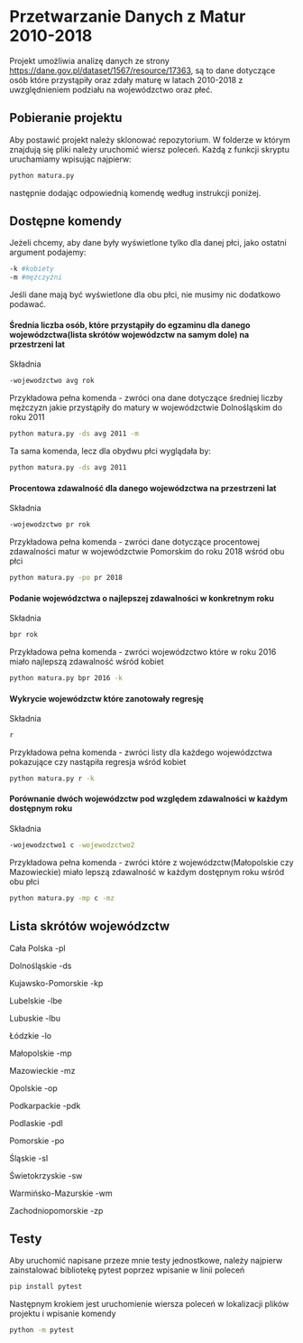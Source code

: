 # Przetwarzanie Danych z Matur 2010-2018
Projekt umożliwia analizę danych ze strony https://dane.gov.pl/dataset/1567/resource/17363, są to dane dotyczące osób które przystąpiły oraz zdały maturę w latach 2010-2018 z uwzględnieniem podziału na wojewódzctwo oraz płeć.
## Pobieranie projektu
Aby postawić projekt należy sklonować repozytorium. W folderze w którym znajdują się pliki należy uruchomić wiersz poleceń. Każdą z funkcji skryptu uruchamiamy wpisując najpierw:
```bash
python matura.py 
```
następnie dodając odpowiednią komendę według instrukcji poniżej. 

## Dostępne komendy
Jeżeli chcemy, aby dane były wyświetlone tylko dla danej płci, jako ostatni argument podajemy:
```bash
-k #kobiety
-m #mężczyźni
```
Jeśli dane mają być wyświetlone dla obu płci, nie musimy nic dodatkowo podawać.
#### Średnia liczba osób, które przystąpiły do egzaminu dla danego wojewódzctwa(lista skrótów wojewódzctw na samym dole) na przestrzeni lat
Składnia
```bash
-wojewodzctwo avg rok
```
Przykładowa pełna komenda - zwróci ona dane dotyczące średniej liczby mężczyzn jakie przystąpiły do matury w wojewódzctwie Dolnośląskim do roku 2011
```bash
python matura.py -ds avg 2011 -m
```
Ta sama komenda, lecz dla obydwu płci wyglądała by:
```bash
python matura.py -ds avg 2011
```

#### Procentowa zdawalność dla danego wojewódzctwa na przestrzeni lat
Składnia
```bash
-wojewodzctwo pr rok
```

Przykładowa pełna komenda - zwróci dane dotyczące procentowej zdawalności matur w wojewódzctwie Pomorskim do roku 2018 wśród obu płci
```bash
python matura.py -po pr 2018
```

#### Podanie wojewódzctwa o najlepszej zdawalności w konkretnym roku
Składnia
```bash
bpr rok
```

Przykładowa pełna komenda - zwróci wojewódzctwo które w roku 2016 miało najlepszą zdawalność wśród kobiet
```bash
python matura.py bpr 2016 -k
```

#### Wykrycie wojewódzctw które zanotowały regresję
Składnia
```bash
r
```

Przykładowa pełna komenda - zwróci listy dla każdego wojewódzctwa pokazujące czy nastąpiła regresja wśród kobiet
```bash
python matura.py r -k
```

#### Porównanie dwóch wojewódzctw pod względem zdawalności w każdym dostępnym roku
Składnia
```bash
-wojewodzctwo1 c -wojewodzctwo2
```

Przykładowa pełna komenda - zwróci które z wojewódzctw(Małopolskie czy Mazowieckie) miało lepszą zdawalność w każdym dostępnym roku wśród obu płci
```bash
python matura.py -mp c -mz
```

## Lista skrótów wojewódzctw
Cała Polska -pl

Dolnośląskie -ds

Kujawsko-Pomorskie -kp

Lubelskie -lbe

Lubuskie -lbu

Łódzkie -lo

Małopolskie -mp

Mazowieckie -mz

Opolskie -op

Podkarpackie -pdk

Podlaskie -pdl

Pomorskie -po

Śląskie -sl

Świetokrzyskie -sw

Warmińsko-Mazurskie -wm

Zachodniopomorskie -zp

## Testy
Aby uruchomić napisane przeze mnie testy jednostkowe, należy najpierw zainstalować bibliotekę pytest poprzez wpisanie w linii poleceń
```bash
pip install pytest
```
Następnym krokiem jest uruchomienie wiersza poleceń w lokalizacji plików projektu i wpisanie komendy
```bash
python -m pytest
```


